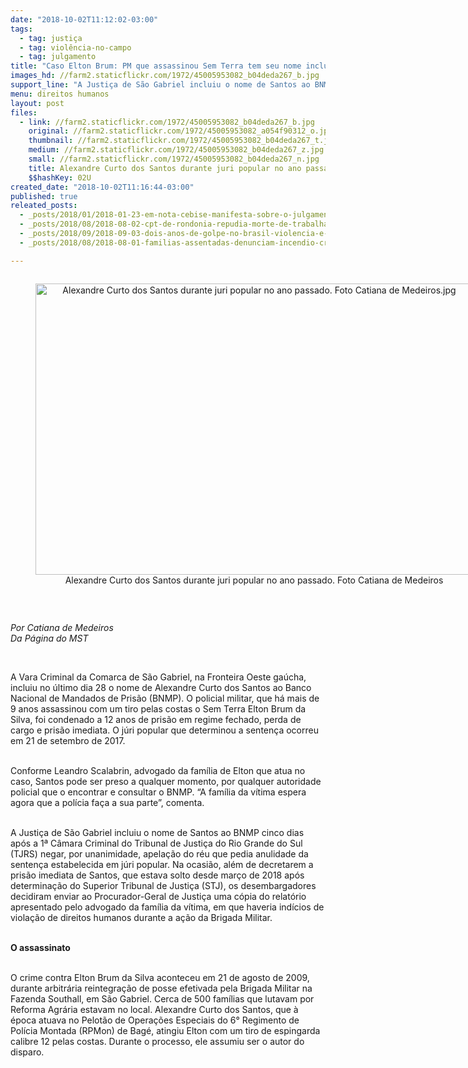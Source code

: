 ```yaml
---
date: "2018-10-02T11:12:02-03:00"
tags:
  - tag: justiça
  - tag: violência-no-campo
  - tag: julgamento
title: "Caso Elton Brum: PM que assassinou Sem Terra tem seu nome incluído ao Banco Nacional de Mandados de Prisão\n"
images_hd: //farm2.staticflickr.com/1972/45005953082_b04deda267_b.jpg
support_line: "A Justiça de São Gabriel incluiu o nome de Santos ao BNMP cinco dias após a 1ª Câmara Criminal do TJRS negar, por unanimidade, apelação do réu que pedia anulidade da sentença estabelecida em júri "
menu: direitos humanos
layout: post
files:
  - link: //farm2.staticflickr.com/1972/45005953082_b04deda267_b.jpg
    original: //farm2.staticflickr.com/1972/45005953082_a054f90312_o.jpg
    thumbnail: //farm2.staticflickr.com/1972/45005953082_b04deda267_t.jpg
    medium: //farm2.staticflickr.com/1972/45005953082_b04deda267_z.jpg
    small: //farm2.staticflickr.com/1972/45005953082_b04deda267_n.jpg
    title: Alexandre Curto dos Santos durante juri popular no ano passado. Foto Catiana de Medeiros.jpg
    $$hashKey: 02U
created_date: "2018-10-02T11:16:44-03:00"
published: true
releated_posts:
  - _posts/2018/01/2018-01-23-em-nota-cebise-manifesta-sobre-o-julgamento-de-lula.md
  - _posts/2018/08/2018-08-02-cpt-de-rondonia-repudia-morte-de-trabalhadores-rurais-e-policial.md
  - _posts/2018/09/2018-09-03-dois-anos-de-golpe-no-brasil-violencia-e-precarizacao-do-trabalho-no-campo.md
  - _posts/2018/08/2018-08-01-familias-assentadas-denunciam-incendio-criminoso-no-parana.md

---
```

<div style="text-align:center">
<figure class="image" style="display:inline-block"><img alt="Alexandre Curto dos Santos durante juri popular no ano passado. Foto Catiana de Medeiros.jpg" height="466" src="//farm2.staticflickr.com/1972/45005953082_b04deda267_b.jpg" width="700" />
<figcaption>Alexandre Curto dos Santos durante juri popular no ano passado. Foto Catiana de Medeiros</figcaption>
</figure>
</div>

<p>&nbsp;</p>

<p><em>Por Catiana de Medeiros&nbsp;<br />
Da P&aacute;gina do MST&nbsp;</em></p>

<p>&nbsp;</p>

<p>A Vara Criminal da Comarca de S&atilde;o Gabriel, na Fronteira Oeste ga&uacute;cha, incluiu no &uacute;ltimo dia 28 o nome de Alexandre Curto dos Santos ao Banco Nacional de Mandados de Pris&atilde;o (BNMP). O policial militar, que h&aacute; mais de 9 anos assassinou com um tiro pelas costas o Sem Terra Elton Brum da Silva, foi condenado a 12 anos de pris&atilde;o em regime fechado, perda de cargo e pris&atilde;o imediata. O j&uacute;ri popular que determinou a senten&ccedil;a ocorreu em 21 de setembro de 2017.</p>

<p><br />
Conforme Leandro Scalabrin, advogado da fam&iacute;lia de Elton que atua no caso, Santos pode ser preso a qualquer momento, por qualquer autoridade policial que o encontrar e consultar o BNMP. &ldquo;A fam&iacute;lia da v&iacute;tima espera agora que a pol&iacute;cia fa&ccedil;a a sua parte&rdquo;, comenta.</p>

<p><br />
A Justi&ccedil;a de S&atilde;o Gabriel incluiu o nome de Santos ao BNMP cinco dias ap&oacute;s a 1&ordf; C&acirc;mara Criminal do Tribunal de Justi&ccedil;a do Rio Grande do Sul (TJRS) negar, por unanimidade, apela&ccedil;&atilde;o do r&eacute;u que pedia anulidade da senten&ccedil;a estabelecida em j&uacute;ri popular. Na ocasi&atilde;o, al&eacute;m de decretarem a pris&atilde;o imediata de Santos, que estava solto desde mar&ccedil;o de 2018 ap&oacute;s determina&ccedil;&atilde;o do Superior Tribunal de Justi&ccedil;a (STJ), os desembargadores decidiram enviar ao Procurador-Geral de Justi&ccedil;a uma c&oacute;pia do relat&oacute;rio apresentado pelo advogado da fam&iacute;lia da v&iacute;tima, em que haveria ind&iacute;cios de viola&ccedil;&atilde;o de direitos humanos durante a a&ccedil;&atilde;o da Brigada Militar.</p>

<p><br />
<strong>O assassinato</strong></p>

<p><br />
O crime contra Elton Brum da Silva aconteceu em 21 de agosto de 2009, durante arbitr&aacute;ria reintegra&ccedil;&atilde;o de posse efetivada pela Brigada Militar na Fazenda Southall, em S&atilde;o Gabriel. Cerca de 500 fam&iacute;lias que lutavam por Reforma Agr&aacute;ria estavam no local. Alexandre Curto dos Santos, que &agrave; &eacute;poca atuava no Pelot&atilde;o de Opera&ccedil;&otilde;es Especiais do 6&deg; Regimento de Pol&iacute;cia Montada (RPMon) de Bag&eacute;, atingiu Elton com um tiro de espingarda calibre 12 pelas costas. Durante o processo, ele assumiu ser o autor do disparo.</p>
